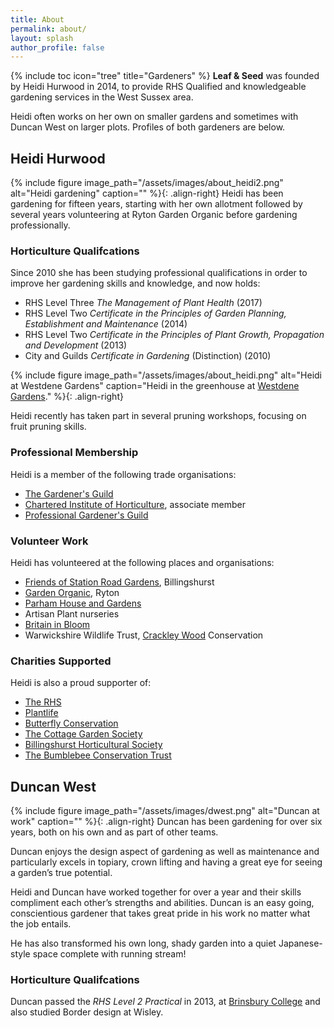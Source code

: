 ```yaml
---
title: About
permalink: about/
layout: splash
author_profile: false
---
```

{% include toc icon="tree" title="Gardeners" %}
**Leaf & Seed** was founded by Heidi Hurwood in 2014, to provide RHS Qualified and knowledgeable gardening services in the West Sussex area. 

Heidi often works on her own on smaller gardens and sometimes with Duncan West on larger plots. Profiles of both gardeners are below.

## Heidi Hurwood
{% include figure image_path="/assets/images/about_heidi2.png" alt="Heidi gardening" caption="" %}{: .align-right}
Heidi has been gardening for fifteen years, starting with her own allotment followed by several years volunteering at Ryton Garden Organic before gardening professionally.

### Horticulture Qualifcations
Since 2010 she has been studying professional qualifications in order to improve her gardening skills and knowledge, and now holds:

  * RHS Level Three *The Management of Plant Health* (2017)
  * RHS Level Two *Certificate in the Principles of Garden Planning, Establishment and Maintenance* (2014)
  * RHS Level Two *Certificate in the Principles of Plant Growth, Propagation and Development* (2013)
  * City and Guilds *Certificate in Gardening* (Distinction) (2010)

{% include figure image_path="/assets/images/about_heidi.png" alt="Heidi at Westdene Gardens" caption="Heidi in the greenhouse at [Westdene Gardens](https://www.westdean.org.uk/gardens)." %}{: .align-right}

Heidi recently has taken part in several pruning workshops, focusing on fruit pruning skills.

### Professional Membership
Heidi is a member of the following trade organisations:

* [The Gardener's Guild](http://www.thegardenersguild.co.uk) 
* [Chartered Institute of Horticulture](https://www.horticulture.org.uk), associate member
* [Professional Gardener's Guild](http://www.pgg.org.uk)

### Volunteer Work
Heidi has volunteered at the following places and organisations:

  * [Friends of Station Road Gardens](https://www.facebook.com/FOGBillie/), Billingshurst
  * [Garden Organic](https://www.gardenorganic.org.uk/ryton), Ryton
  * [Parham House and Gardens](http://www.parhaminsussex.co.uk/the-gardens/)
  * Artisan Plant nurseries
  * [Britain in Bloom](https://www.rhs.org.uk/Communities/Campaigns/Britain-in-Bloom/Get-Involved)
  * Warwickshire Wildlife Trust, [Crackley Wood](http://www.warwickshirewildlifetrust.org.uk/reserves/crackley-woods) Conservation

### Charities Supported
Heidi is also a proud supporter of:

  * [The RHS](https://www.rhs.org.uk)
  * [Plantlife](http://www.plantlife.org.uk/uk)
  * [Butterfly Conservation](http://butterfly-conservation.org)
  * [The Cottage Garden Society](http://www.thecottagegardensociety.org.uk)
  * [Billingshurst Horticultural Society](http://horticulture.billingshurst.community)
  * [The Bumblebee Conservation Trust](https://bumblebeeconservation.org)

## Duncan West
{% include figure image_path="/assets/images/dwest.png" alt="Duncan at work" caption="" %}{: .align-right}
Duncan has been gardening for over six years, both on his own and as part of other teams.

Duncan enjoys the design aspect of gardening as well as maintenance and particularly excels in topiary, crown lifting and having a great eye for seeing a garden’s true potential. 

Heidi and Duncan have worked together for over a year and their skills compliment each other’s strengths and abilities. Duncan is an easy going, conscientious gardener that takes great pride in his work no matter what the job entails.

He has also transformed his own long, shady garden into a quiet Japanese-style space complete with running stream!

### Horticulture Qualifcations
Duncan passed the *RHS Level 2 Practical* in 2013, at [Brinsbury College](https://chichester.ac.uk/brinsbury) and also studied Border design at Wisley. 